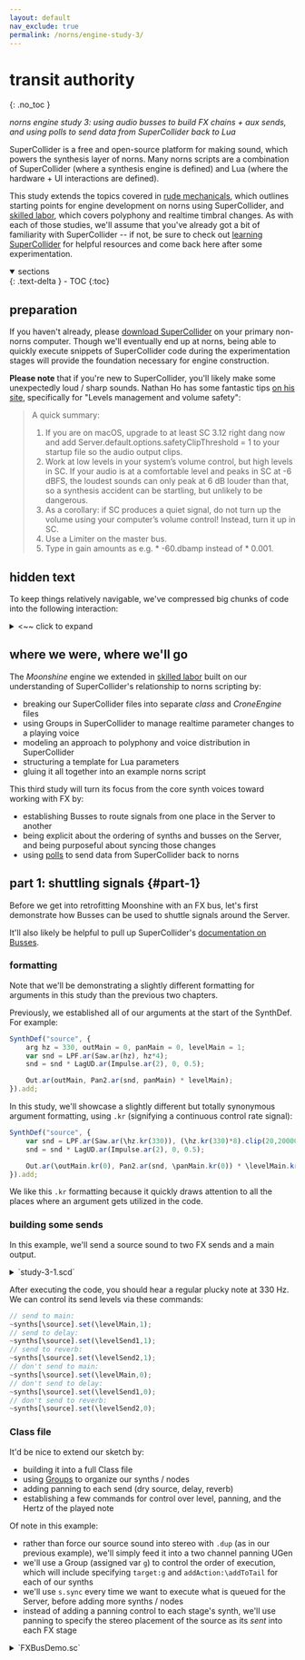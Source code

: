 ```yaml
---
layout: default
nav_exclude: true
permalink: /norns/engine-study-3/
---
```


# transit authority
{: .no_toc }

*norns engine study 3: using audio busses to build FX chains + aux sends, and using polls to send data from SuperCollider back to Lua*

SuperCollider is a free and open-source platform for making sound, which powers the synthesis layer of norns. Many norns scripts are a combination of SuperCollider (where a synthesis engine is defined) and Lua (where the hardware + UI interactions are defined).

This study extends the topics covered in [rude mechanicals](/docs/norns/engine-study-1/), which outlines starting points for engine development on norns using SuperCollider, and [skilled labor](/docs/norns/engine-study-2/), which covers polyphony and realtime timbral changes. As with each of those studies, we'll assume that you've already got a bit of familiarity with SuperCollider -- if not, be sure to check out [learning SuperCollider](/docs/norns/studies/#learning-supercollider) for helpful resources and come back here after some experimentation.

<details open markdown="block">
  <summary>
    sections
  </summary>
  {: .text-delta }
- TOC
{:toc}
</details>

## preparation

If you haven't already, please [download SuperCollider](https://supercollider.github.io) on your primary non-norns computer. Though we'll eventually end up at norns, being able to quickly execute snippets of SuperCollider code during the experimentation stages will provide the foundation necessary for engine construction.

**Please note** that if you're new to SuperCollider, you'll likely make some unexpectedly loud / sharp sounds. Nathan Ho has some fantastic tips [on his site](https://nathan.ho.name/posts/supercollider-tips/), specifically for "Levels management and volume safety":

> A quick summary:
>
> 1. If you are on macOS, upgrade to at least SC 3.12 right dang now and add Server.default.options.safetyClipThreshold = 1 to your startup file so the audio output clips.  
> 2. Work at low levels in your system’s volume control, but high levels in SC. If your audio is at a comfortable level and peaks in SC at -6 dBFS, the loudest sounds can only peak at 6 dB louder than that, so a synthesis accident can be startling, but unlikely to be dangerous.  
> 3. As a corollary: if SC produces a quiet signal, do not turn up the volume using your computer’s volume control! Instead, turn it up in SC.  
> 4. Use a Limiter on the master bus.  
> 5. Type in gain amounts as e.g. * -60.dbamp instead of * 0.001.

## hidden text

To keep things relatively navigable, we've compressed big chunks of code into the following interaction:

<details closed markdown="block">

<summary>
<~~ click to expand
</summary>
Hello! This is how big chunks of code will be presented throughout the study.  
Please be sure to expand them as you come across them, otherwise the study will feel like it's missing a lot of crucial information.
</details>

## where we were, where we'll go

The *Moonshine* engine we extended in [skilled labor](/docs/norns/engine-study-2/) built on our understanding of SuperCollider's relationship to norns scripting by:

- breaking our SuperCollider files into separate *class* and *CroneEngine* files
- using Groups in SuperCollider to manage realtime parameter changes to a playing voice
- modeling an approach to polyphony and voice distribution in SuperCollider
- structuring a template for Lua parameters
- gluing it all together into an example norns script

This third study will turn its focus from the core synth voices toward working with FX by:

- establishing Busses to route signals from one place in the Server to another
- being explicit about the ordering of synths and busses on the Server, and being purposeful about syncing those changes
- using [polls](/docs/norns/reference/poll) to send data from SuperCollider back to norns

## part 1: shuttling signals {#part-1}

Before we get into retrofitting Moonshine with an FX bus, let's first demonstrate how Busses can be used to shuttle signals around the Server.

It'll also likely be helpful to pull up SuperCollider's [documentation on Busses](https://doc.sccode.org/Tutorials/Getting-Started/11-Busses.html).

### formatting

Note that we'll be demonstrating a slightly different formatting for arguments in this study than the previous two chapters.

Previously, we established all of our arguments at the start of the SynthDef. For example:

```js
SynthDef("source", {
	arg hz = 330, outMain = 0, panMain = 0, levelMain = 1;
	var snd = LPF.ar(Saw.ar(hz), hz*4);
	snd = snd * LagUD.ar(Impulse.ar(2), 0, 0.5);

	Out.ar(outMain, Pan2.ar(snd, panMain) * levelMain);
}).add;
```

In this study, we'll showcase a slightly different but totally synonymous argument formatting, using `.kr` (signifying a continuous control rate signal):

```js
SynthDef("source", {
	var snd = LPF.ar(Saw.ar(\hz.kr(330)), (\hz.kr(330)*8).clip(20,20000);
	snd = snd * LagUD.ar(Impulse.ar(2), 0, 0.5);

	Out.ar(\outMain.kr(0), Pan2.ar(snd, \panMain.kr(0)) * \levelMain.kr(1));
}).add;
```

We like this `.kr` formatting because it quickly draws attention to all the places where an argument gets utilized in the code.

### building some sends

In this example, we'll send a source sound to two FX sends and a main output.

<details closed markdown="block">

<summary>
`study-3-1.scd`
</summary>

```js
// SC Bus exercise 1: building some sends

// CMD + ENTER / CTRL + ENTER from here to run the code
(
// create a Dictionary of synths:
~synths = Dictionary.new;

// create a Dictionary of audio busses:
~busses = Dictionary.new;
~busses[\mainOut] = Bus.audio(server: Server.default, numChannels: 2);
~busses[\delaySend] = Bus.audio(server: Server.default, numChannels: 2);
~busses[\reverbSend] = Bus.audio(server: Server.default, numChannels: 2);

// alias our Server:
s = Server.default;

// make a Routine, so that we can sync changes to the Server
Routine{

	// define our source sound:
	SynthDef("source", {
		var snd = LPF.ar(Saw.ar(\hz.kr(330)), (\hz.kr(330)*8)).clip(20,20000);
		snd = snd * LagUD.ar(Impulse.ar(2), 0, 2);

		Out.ar(\outMain.kr, (snd * \levelMain.kr(1)).dup); // .dup = send stereo signal
		Out.ar(\outSend1.kr, (snd * \levelSend1.kr(0)).dup);
		Out.ar(\outSend2.kr, (snd * \levelSend2.kr(0)).dup);
	}).add;

	// define our delay:
	SynthDef("delay", {
		Out.ar(\out.kr, CombC.ar(In.ar(\in.kr, 2),1.0,0.2,3.2));
	}).add;

	// define our reverb:
	SynthDef("reverb", {
		var sig = In.ar(\in.kr, 2);
		Out.ar(\out.kr, FreeVerb2.ar(sig[0], sig[1], 1.0, 0.7, 0.2, 1.5));
	}).add;

	// define our main output:
	SynthDef("main", {
		Out.ar(\out.kr, In.ar(\in.kr, 2));
	}).add;

	// we sync the Server here so that the common SynthDefs above
	//   are present on the Server when requested below
	s.sync;

	// build our source + pass it arguments:
	~synths[\source] = Synth.new("source", [
		\outMain, ~busses[\mainOut], // connecting to the mainOut bus
		\outSend1, ~busses[\delaySend], // connecting to the delaySend bus
		\outSend2, ~busses[\reverbSend] // connecting to the reverbSend bus
	]);

	// build our delay AFTER our source
	//   and pass it arguments:
	~synths[\delay] = Synth.after(~synths[\source], "delay", [
		\in, ~busses[\delaySend], // input = the delaySend bus
		\out, ~busses[\mainOut] // output = the mainOut bus
	]);

	// build our reverb AFTER our delay
	//   and pass it arguments:
	~synths[\reverb] = Synth.after(~synths[\delay], "reverb", [
		\in, ~busses[\reverbSend], // input = the reverbSend bus
		\out, ~busses[\mainOut] // output = the mainOut bus
	]);

	// build our main output AFTER our reverb
	//   and pass it arguments:
	~synths[\main] = Synth.after(~synths[\reverb], "main", [
		\in, ~busses[\mainOut], // input = the mainOut bus
		\out, 0 // output = the default output device
	]);
}.play;
)
```
</details>

After executing the code, you should hear a regular plucky note at 330 Hz. We can control its send levels via these commands:

```js
// send to main:
~synths[\source].set(\levelMain,1);
// send to delay:
~synths[\source].set(\levelSend1,1);
// send to reverb:
~synths[\source].set(\levelSend2,1);
// don't send to main:
~synths[\source].set(\levelMain,0);
// don't send to delay:
~synths[\source].set(\levelSend1,0);
// don't send to reverb:
~synths[\source].set(\levelSend2,0);
```

### Class file

It'd be nice to extend our sketch by:

- building it into a full Class file
- using [Groups](https://doc.sccode.org/Classes/Group.html) to organize our synths / nodes
- adding panning to each send (dry source, delay, reverb)
- establishing a few commands for control over level, panning, and the Hertz of the played note

Of note in this example:

- rather than force our source sound into stereo with `.dup` (as in our previous example), we'll simply feed it into a two channel panning UGen
- we'll use a Group (assigned var `g`) to control the order of execution, which will include specifying `target:g` and `addAction:\addToTail` for each of our synths
- we'll use `s.sync` every time we want to execute what is queued for the Server, before adding more synths / nodes
- instead of adding a panning control to each stage's synth, we'll use panning to specify the stereo placement of the source as its *sent* into each FX stage

<details closed markdown="block">

<summary>
`FXBusDemo.sc`
</summary>
```js
// SC Bus exercise 2
// busses in a class with panning + commands

FXBusDemo {

	var <synths;
	var <busses;
	var <g;

	*new {
		^super.new.init();
	}

	init {
		var s = Server.default;
		synths = Dictionary.new;
		busses = Dictionary.new;

		Routine {
			// in this demo, source bus is mono / FX are stereo:
			busses[\source] = Bus.audio(s, 1);
			busses[\main_out] = Bus.audio(s, 2);
			busses[\reverb_send] = Bus.audio(s, 2);
			busses[\delay_send] = Bus.audio(s, 2);

			// define our patch synths, to control stereo field:
			SynthDef.new(\patch_pan, {
				Out.ar(\out.kr, Pan2.ar(In.ar(\in.kr), \pan.kr(0), \level.kr(1)));
			}).send(s);

			SynthDef.new(\patch_main, {
				Out.ar(\out.kr, In.ar(\in.kr, 2) * \level.kr(1));
			}).send(s);

			// add a group to order our synths / nodes:
			g = Group.new(s);

			// define our source synth:
			synths[\source] = SynthDef.new(\sourceBlip, {
				var snd = LPF.ar(Saw.ar(\hz.kr(330)), (\hz.kr(330)*8).clip(20,20000));
				snd = snd * LagUD.ar(Impulse.ar(2), 0, 2);
				Out.ar(\out.kr, snd * \level.kr(0.5));
			}).play(target:g, addAction:\addToTail, args:[
				\out, busses[\source]
			]);

			// why are we syncing here? two reasons:
			// 1. so the common SynthDefs above are present on the Server when requested
			// 2. because the send synths below use \addToTail,
			//   we need the Server to finish creating the source synth before they are added
			s.sync;

			synths[\dry] = Synth.new(\patch_pan,
				target:g, addAction:\addToTail, args:[
					\in, busses[\source],
					\out, busses[\main_out],
					\level, 1.0
			]);

			synths[\delay_send] = Synth.new(\patch_pan,
				target:g, addAction:\addToTail, args:[
					\in, busses[\source],
					\out, busses[\delay_send],
					\level, 0.0
			]);

			synths[\reverb_send] = Synth.new(\patch_pan,
				target:g, addAction:\addToTail, args:[
					\in, busses[\source],
					\out, busses[\reverb_send],
					\level, 0.0
			]);

			synths[\delay] = SynthDef.new(\delay, {
				arg in, out, level=1;
				Out.ar(out, DelayC.ar(In.ar(in, 2), 1.0, 0.2, level));
			}).play(target:g, addAction:\addToTail, args:[
				\in, busses[\delay_send], \out, busses[\main_out]
			]);

			synths[\reverb] = SynthDef.new(\reverb, {
				arg in, out, level=1;
				Out.ar(out, FreeVerb.ar(In.ar(in, 2), 1.0, 0.9, 0.1, level));
			}).play(target:g, addAction:\addToTail, args:[
				\in, busses[\reverb_send], \out, busses[\main_out]
			]);

			// again, we want the next synth to actually be added *after* all others
			s.sync;

			synths[\main_out] = Synth.new(\patch_main,
				target:g, addAction:\addToTail, args: [
					\in, busses[\main_out], \out, 0
			]);

		}.play;
	}

	setLevel { arg key, val;
		synths[key].set(\level, val);
	}

	setPan { arg key, val;
		synths[key].set(\pan, val);
	}

	setHz { arg val;
		synths[\source].set(\hz, val);
	}

	// IMPORTANT: free Server resources and nodes when done!
	free {
		g.free;
		busses.do({arg bus; bus.free;});
	}

}
```
</details>

To move forward, we'll need to save this Class definition in a place on our non-norns computer where SuperCollider can find it. We've covered this process in [skilled labor](/docs/norns/engine-study-2/#class_example-1), so we won't repeat those steps here.

Now, to have your class definition useable in SuperCollider, recompile the class library via `Language > Recompile Class Library`.

#### instantiate the class

When the library recompiles, we should be able to instantiate the `FXBusDemo` Class and its associated methods like any other class in SuperCollider. To try it out, open a blank SuperCollider file and type + live-execute (<kbd>Ctrl-Enter</kbd> on Windows/Linux or <kbd>CMD-RETURN</kbd> on macOS) the following lines:

```
// take note of the server nodes that print:
s.queryAllNodes;

// execute this line to start up the FXBusDemo:
x = FXBusDemo.new();

// take another look at the server:
s.queryAllNodes;
// you should see a group present with 'sourceBlip', 'patch_pan', etc

// execute one cluster at a time:
x.setLevel(\delay_send,0.6);
x.setLevel(\reverb_send,0.6);

x.setPan(\dry,1);
x.setPan(\delay_send,-1);

x.setLevel(\dry, 0);
x.setPan(\reverb_send,1);

x.setHz(330/3);

x.setHz(330*0.75);
```

#### side-quest: adding a DJ-style isolator {#sidequest}

*nb. many thanks to Ezra for their assistance with this topic!*

Adventures in reproducing hardware are very rewarding in SuperCollider -- they allow us to concretize our understanding of the devices we'd like to model and expand our understanding of DSP theory. So, before we move into polls, let's round out our final audio stage with a [DJ-style isolator](https://djtechtools.com/2011/12/11/an-introduction-to-mixing-with-dj-isolator-mixers/).

An isolator is a very handy tool for creative mixing. It allows you to selectively cut or boost "low", "mid" and "high" bands within an input signal. Most importantly, it has a flat response -- when all three bands are at 0dB, the isolator should not color the input signal.

To keep things simple, we'll use [`LPF`](https://doc.sccode.org/Classes/LPF.html) and [`HPF`](https://doc.sccode.org/Classes/HPF.html), which are non-resonant 2nd-order Butterworth filters. However, if we naively mix a lowpass and highpass Butterworth at the same FC, we get a +3db bump at the filter cutoff. To avoid this, we'll cascade *two* 2nd order Butterworths -- this gets us a [Linkwitz-Riley](https://en.wikipedia.org/wiki/Linkwitz%E2%80%93Riley_filter) filter, which is a standard building block for crossovers. So, we'll take a lowpass and highpass L-R filter at same frequency, with a mid section, and their sum will have a flat magnitude response.

Here's an example of this architecture:

```js
// white noise source, watch your ears!
(
z = {
	var src = WhiteNoise.ar;
	var fc1 = \fc1.kr(600);
	var fc2 = \fc2.kr(1800);
	
	var ampLo = \ampLo.kr(1);
	var ampMid = \ampMid.kr(1);
	var ampHi = \ampHi.kr(1);
	
	var lo = LPF.ar(LPF.ar(src, fc1), fc1) * ampLo;
	var mid = HPF.ar(HPF.ar(LPF.ar(LPF.ar(src, fc2), fc2), fc1), fc1) * ampMid;
	var hi = HPF.ar(HPF.ar(src, fc2), fc2) * ampHi;
	
	Out.ar(\out.kr(0), ((lo + mid + hi) * \amp.kr(0.2)).dup);
}.play(s, \addToTail);
)

// controls:
z.set(\ampLo,0);
z.set(\ampMid,0);
z.set(\ampHi,0);

z.set(\ampLo,1);
z.set(\ampMid,1);
z.set(\ampHi,1);
```

To add this functionality, we'll adjust `\patch_main`:

```js
SynthDef.new(\patch_main, {
	var src = In.ar(\in.kr, 2);
	var fc1 = \fc1.kr(600);
	var fc2 = \fc2.kr(1800);
	
	var ampLo = \ampLo.kr(1);
	var ampMid = \ampMid.kr(1);
	var ampHi = \ampHi.kr(1);
	
	var lo = LPF.ar(LPF.ar(src, fc1), fc1) * ampLo;
	var mid = HPF.ar(HPF.ar(LPF.ar(LPF.ar(src, fc2), fc2), fc1), fc1) * ampMid;
	var hi = HPF.ar(HPF.ar(src, fc2), fc2) * ampHi;
	
	var mix = lo + mid + hi;
	
	Out.ar(\out.kr, mix * \level.kr(1));
}).send(s);
```

And to control it, we'll add a `setMain` command:

```js
setMain { arg key, val;
	synths[\main_out].set(key, val);
}
```

<details closed markdown="block">
<summary>
Our new `FXBusDemo.sc`
</summary>

```js
// SC Bus exercise 3
// adding an isolator

FXBusDemo {

	var <synths;
	var <busses;
	var <g;

	*new {
		^super.new.init();
	}

	init {
		var s = Server.default;
		synths = Dictionary.new;
		busses = Dictionary.new;

		Routine {
			// in this demo, source bus is mono / FX are stereo:
			busses[\source] = Bus.audio(s, 1);
			busses[\main_out] = Bus.audio(s, 2);
			busses[\reverb_send] = Bus.audio(s, 2);
			busses[\delay_send] = Bus.audio(s, 2);

			// define our patch synths, to control stereo field:
			SynthDef.new(\patch_pan, {
				Out.ar(\out.kr, Pan2.ar(In.ar(\in.kr), \pan.kr(0), \level.kr(1)));
			}).send(s);

			// NEW: build an isolator into our main output:
			SynthDef.new(\patch_main, {
				var src = In.ar(\in.kr, 2);
				var fc1 = \fc1.kr(600);
				var fc2 = \fc2.kr(1800);

				var ampLo = \ampLo.kr(1);
				var ampMid = \ampMid.kr(1);
				var ampHi = \ampHi.kr(1);

				var lo = LPF.ar(LPF.ar(src, fc1), fc1) * ampLo;
				var mid = HPF.ar(HPF.ar(LPF.ar(LPF.ar(src, fc2), fc2), fc1), fc1) * ampMid;
				var hi = HPF.ar(HPF.ar(src, fc2), fc2) * ampHi;

				var mix = lo + mid + hi;

				Out.ar(\out.kr, mix * \level.kr(1));
			}).send(s);

			// add a group to order our synths / nodes:
			g = Group.new(s);

			// define our source synth:
			synths[\source] = SynthDef.new(\sourceBlip, {
				var snd = LPF.ar(Saw.ar(\hz.kr(330)), (\hz.kr(330)*8).clip(20,20000));
				snd = snd * LagUD.ar(Impulse.ar(2), 0, 2);
				Out.ar(\out.kr, snd * \level.kr(0.5));
			}).play(target:g, addAction:\addToTail, args:[
				\out, busses[\source]
			]);

			// why are we syncing here? two reasons:
			// 1. so the common SynthDefs above are present on the Server when requested
			// 2. because the send synths below use \addToTail,
			//   we need the Server to finish creating the source synth before they are added
			s.sync;

			synths[\dry] = Synth.new(\patch_pan,
				target:g, addAction:\addToTail, args:[
					\in, busses[\source],
					\out, busses[\main_out],
					\level, 1.0
			]);

			synths[\delay_send] = Synth.new(\patch_pan,
				target:g, addAction:\addToTail, args:[
					\in, busses[\source],
					\out, busses[\delay_send],
					\level, 0.0
			]);

			synths[\reverb_send] = Synth.new(\patch_pan,
				target:g, addAction:\addToTail, args:[
					\in, busses[\source],
					\out, busses[\reverb_send],
					\level, 0.0
			]);

			synths[\delay] = SynthDef.new(\delay, {
				arg in, out, level=1;
				Out.ar(out, DelayC.ar(In.ar(in, 2), 1.0, 0.2, level));
			}).play(target:g, addAction:\addToTail, args:[
				\in, busses[\delay_send], \out, busses[\main_out]
			]);

			synths[\reverb] = SynthDef.new(\reverb, {
				arg in, out, level=1;
				Out.ar(out, FreeVerb.ar(In.ar(in, 2), 1.0, 0.9, 0.1, level));
			}).play(target:g, addAction:\addToTail, args:[
				\in, busses[\reverb_send], \out, busses[\main_out]
			]);

			// again, we want the next synth to actually be added *after* all others
			s.sync;

			synths[\main_out] = Synth.new(\patch_main,
				target:g, addAction:\addToTail, args: [
					\in, busses[\main_out], \out, 0
			]);

		}.play;
	}

	setLevel { arg key, val;
		synths[key].set(\level, val);
	}

	setPan { arg key, val;
		synths[key].set(\pan, val);
	}

	setHz { arg val;
		synths[\source].set(\hz, val);
	}

	// NEW: add controls for our main_out synth:
	setMain { arg key, val;
		synths[\main_out].set(key, val);
	}

	// IMPORTANT: free Server resources and nodes when done!
	free {
		g.free;
		busses.do({arg bus; bus.free;});
	}

}
```
</details>

Recompile the class library via `Language > Recompile Class Library` and run:

```js
// start the synth:
(
Routine{
	x = FXBusDemo.new();
	0.05.wait;
	x.setHz(330*0.75);
	x.setLevel(\delay_send,0.6);
	x.setLevel(\reverb_send,0.6);
	
	x.setPan(\delay_send,-1);
	x.setPan(\reverb_send,1);
}.play;
)

// control the isolator:
x.setMain(\ampLo,0);
x.setMain(\ampMid,0);
x.setMain(\ampHi,0);

x.setMain(\ampLo,1);
x.setMain(\ampMid,1);
x.setMain(\ampHi,1);
```

## part 2: turn on the engine {#part-2}

As in our previous studies, we'll now construct a norns engine from this SuperCollider Class file.

Just for review: a norns engine an instance of the built-in [CroneEngine Class](https://github.com/monome/norns/blob/main/sc/core/CroneEngine.sc), which gives a standardized structure to shuttle meaningful commands and their values between Supercollider and Lua.

<details>
<summary>`Engine_FXBusDemo.sc`</summary>

```js
Engine_FXBusDemo : CroneEngine {
// All norns engines follow the 'Engine_MySynthName' convention above

	// NEW: select a variable to invoke FXBusDemo with
	var kernel;

	*new { arg context, doneCallback;
		^super.new(context, doneCallback);
	}

	alloc { // allocate memory to the following:

		// NEW: since FXBusDemo is now a supercollider Class,
		//   we can just construct an instance of it
		kernel = FXBusDemo.new(Crone.server);

		// NEW: build an 'engine.set_level(synth,val)' command
		this.addCommand(\set_level, "sf", { arg msg;
			var voiceKey = msg[1].asSymbol;
			var freq = msg[2].asFloat;
			kernel.setLevel(voiceKey,freq);
		});

		// NEW: build an 'engine.set_pan(synth,val)' command
		this.addCommand(\set_pan, "sf", { arg msg;
			var voiceKey = msg[1].asSymbol;
			var freq = msg[2].asFloat;
			kernel.setPan(voiceKey,freq);
		});

		// NEW: build an 'engine.set_hz(val)' command
		this.addCommand(\set_hz, "f", { arg msg;
			var freq = msg[1].asFloat;
			kernel.setHz(freq);
		});

		// NEW: build an 'engine.set_main(key,val)' command
		this.addCommand(\set_main, "sf", { arg msg;
			var key = msg[1].asSymbol;
			var val = msg[2].asFloat;
			kernel.setMain(key,val);
		});

	} // alloc


	// NEW: when the script releases the engine,
	//   free Server resources and nodes!
	// IMPORTANT
	free {
		kernel.free;
	} // free


} // CroneEngine
```
</details>

### bring it all onto norns

Let's get our SuperCollider files onto norns and test things out.

Connect to norns via [one of the transfer methods](/docs/norns/wifi-files/#transfer).  

If you completed the [rude mechanicals](/docs/norns/engine-study-1/) study, then simply navigate to your `code/engine_study/lib` folder on norns.  

If you didn't complete the previous study:

- create a folder inside of `code` named `engine_study`
- create a folder inside of `engine_study` named `lib`

Under `lib`, we'll want to drop in copies of our `FXBusDemo.sc` and `Engine_FXBusDemo.sc` files. Once they're imported, use `SYSTEM > RESTART` on norns to recompile its SuperCollider library and get the Lua layer synced with the new engine files.

### building our Lua file

Let's build a script which engages our `FXBusDemo` engine and builds some norns parameters to control it.

<details>
<summary>`engine_study_3.lua`</summary>

```lua
-- norns engine study 3: Busses

engine.name = "FXBusDemo"
local formatters = require("formatters")

function init()
  local cs_amp = controlspec.new(0, 2, "lin", 0.001, 1, nil, 1 / 200)
  local cs_fc1 = controlspec.new(20, 20000, "exp", 0, 600, "Hz")
  local cs_fc2 = controlspec.new(20, 20000, "exp", 0, 1800, "Hz")
  local cs_pan = controlspec.new(-1, 1, "lin", 0.001, 0, nil, 1 / 200)

  local frm_percent = function(param)
    return ((param:get() * 100) .. "%")
  end

  params:add({
    type = "separator",
    id = "levels_separator",
    name = "levels",
  })

  params:add({
    type = "control",
    id = "dry_level",
    name = "dry level",
    controlspec = cs_amp,
    formatter = frm_percent,
    action = function(x)
      engine.set_level("dry", x)
    end,
  })

  params:add({
    type = "control",
    id = "delay_level",
    name = "delay level",
    controlspec = cs_amp,
    formatter = frm_percent,
    action = function(x)
      engine.set_level("delay_send", x)
    end,
  })

  params:add({
    type = "control",
    id = "reverb_level",
    name = "reverb level",
    controlspec = cs_amp,
    formatter = frm_percent,
    action = function(x)
      engine.set_level("reverb_send", x)
    end,
  })

  params:add({
    type = "separator",
    id = "pan_separator",
    name = "panning",
  })

  params:add({
    type = "control",
    id = "dry_pan",
    name = "dry",
    controlspec = cs_pan,
    formatter = formatters.bipolar_as_pan_widget,
    action = function(x)
      engine.set_pan("dry", x)
    end,
  })

  params:add({
    type = "control",
    id = "delay_pan",
    name = "delay",
    controlspec = cs_pan,
    formatter = formatters.bipolar_as_pan_widget,
    action = function(x)
      engine.set_pan("delay_send", x)
    end,
  })

  params:add({
    type = "control",
    id = "reverb_pan",
    name = "reverb",
    controlspec = cs_pan,
    formatter = formatters.bipolar_as_pan_widget,
    action = function(x)
      engine.set_pan("reverb_send", x)
    end,
  })

  params:add({
    type = "separator",
    id = "main_eq_separator",
    name = "main EQ",
  })

  params:add({
    type = "control",
    id = "eq_lo",
    name = "lo",
    controlspec = cs_amp,
    formatter = frm_percent,
    action = function(x)
      engine.set_main("ampLo", x)
    end,
  })

  params:add({
    type = "control",
    id = "eq_mid",
    name = "mid",
    controlspec = cs_amp,
    formatter = frm_percent,
    action = function(x)
      engine.set_main("ampMid", x)
    end,
  })

  params:add({
    type = "control",
    id = "eq_hi",
    name = "hi",
    controlspec = cs_amp,
    formatter = frm_percent,
    action = function(x)
      engine.set_main("ampHi", x)
    end,
  })

  params:add({
    type = "control",
    id = "fc1",
    name = "lo freq",
    controlspec = cs_fc1,
    action = function(x)
      engine.set_main("fc1", x)
    end,
  })

  params:add({
    type = "control",
    id = "fc2",
    name = "hi freq",
    controlspec = cs_fc2,
    action = function(x)
      engine.set_main("fc2", x)
    end,
  })

  params:set("delay_level", 0)
  params:set("reverb_level", 0)

  params:bang()
end
```
</details>

Alright, take a break! You've done a lot of typing and experimenting for one sitting. We'll see you back here soon.

## part 3: polls {#part-3}

So far, our studies have all been focused on sending data from Lua to SuperCollider, using engine *commands*. We can also go the other direction, sending values from SuperCollider to Lua, using engine *polls*.

Polls report basic data from the audio subsystem, for use within a script. We can use them to trigger script events based on incoming amplitude, or capture the pitch and match it with a synth engine. See [study 5](/docs/norns/study-5/#numerical-superstorm) for additional examples.

For the purposes of this study, we'll:

- measure the spectral brightness of our final stage output
- measure the amplitude of our final stage output
- send those values to Lua for visualization on the norns screen

### FFT and amplitude

We'll use SuperCollider's [Fast Fourier Transform (FFT) tools](https://doc.sccode.org/Guides/FFT-Overview.html) for analyzing our final signal for brightness, and the [`Amplitude` UGen](https://doc.sccode.org/Classes/Amplitude.html) to measure the main output level.

Returning to our `FXBusDemo.sc` Class file, we'll do the following:

- add an `\analysis` audio bus and send our main output to it
- add a `\brightness` control bus
- add an `\amp` control bus
- build a SynthDef using the [`SpecCentroid` UGen](https://doc.sccode.org/Classes/SpecCentroid.html)
- send our brightness analysis to a Lua-accessible poll

<details>
<summary>Here's our final `FXBusDemo.sc` file</summary>

```js
// SC Bus exercise 4: polls
// sending brightness + amplitude analysis to Lua

FXBusDemo {

	var <synths;
	var <busses;
	var <g;

	*new {
		^super.new.init();
	}

	init {
		var s = Server.default;
		synths = Dictionary.new;
		busses = Dictionary.new;

		Routine {
			busses[\source] = Bus.audio(s, 1);
			busses[\main_out] = Bus.audio(s, 2);
			busses[\reverb_send] = Bus.audio(s, 2);
			busses[\delay_send] = Bus.audio(s, 2);

			// NEW: add an analysis audio bus:
			busses[\analysis] = Bus.audio(s, 2);
			// NEW: define control Busses for our Lua polls
			busses[\brightness] = Bus.control(s);
			busses[\amp] = Bus.control(s);

			SynthDef.new(\patch_pan, {
				Out.ar(\out.kr, Pan2.ar(In.ar(\in.kr), \pan.kr(0), \level.kr(1)));
			}).send(s);

			SynthDef.new(\patch_main, {
				var src = In.ar(\in.kr, 2);
				var fc1 = \fc1.kr(600);
				var fc2 = \fc2.kr(1800);

				var ampLo = \ampLo.kr(1);
				var ampMid = \ampMid.kr(1);
				var ampHi = \ampHi.kr(1);

				var lo = LPF.ar(LPF.ar(src, fc1), fc1) * ampLo;
				var mid = HPF.ar(HPF.ar(LPF.ar(LPF.ar(src, fc2), fc2), fc1), fc1) * ampMid;
				var hi = HPF.ar(HPF.ar(src, fc2), fc2) * ampHi;

				var mix = lo + mid + hi;

				Out.ar(\out.kr, mix * \level.kr(1));
			}).send(s);

			// add a group to order our synths / nodes:
			g = Group.new(s);

			// define our source synth:
			synths[\source] = SynthDef.new(\sourceBlip, {
				var snd = LPF.ar(Saw.ar(\hz.kr(330)), \fchz.kr(800).clip(20,20000));
				snd = snd * LagUD.ar(Impulse.ar(0.3), 0, 10);
				Out.ar(\out.kr, snd * \level.kr(0.5));
			}).play(target:g, addAction:\addToTail, args:[
				\out, busses[\source]
			]);

			// why are we syncing here? two reasons:
			// 1. so the common SynthDefs above are present on the Server when requested
			// 2. because the send synths below use \addToTail,
			//   we need the Server to finish creating the source synth before they are added
			s.sync;

			synths[\dry] = Synth.new(\patch_pan,
				target:g, addAction:\addToTail, args:[
					\in, busses[\source],
					\out, busses[\main_out],
					\level, 1.0
			]);

			synths[\delay_send] = Synth.new(\patch_pan,
				target:g, addAction:\addToTail, args:[
					\in, busses[\source],
					\out, busses[\delay_send],
					\level, 0.0
			]);

			synths[\reverb_send] = Synth.new(\patch_pan,
				target:g, addAction:\addToTail, args:[
					\in, busses[\source],
					\out, busses[\reverb_send],
					\level, 0.0
			]);

			synths[\delay] = SynthDef.new(\delay, {
				arg in, out, dtime=0.2, level=1;
				Out.ar(out, DelayC.ar(In.ar(in, 2), 1.0, dtime, level));
			}).play(target:g, addAction:\addToTail, args:[
				\in, busses[\delay_send], \out, busses[\main_out]
			]);

			synths[\reverb] = SynthDef.new(\reverb, {
				arg in, out, level=1;
				Out.ar(out, FreeVerb.ar(In.ar(in, 2), 1.0, 0.9, 0.1, level));
			}).play(target:g, addAction:\addToTail, args:[
				\in, busses[\reverb_send], \out, busses[\main_out]
			]);

			// again, we want the next synth to actually be added *after* all others
			s.sync;

			synths[\main_out] = Synth.new(\patch_main,
				target:g, addAction:\addToTail, args: [
					// NEW: send main out to analysis bus
					\in, busses[\main_out], \out, busses[\analysis]
			]);

			// again, we want the next synth to actually be added *after* all others
			s.sync;

			// NEW: build a brightness tracker
			synths[\brightness] = SynthDef.new(\brightnessTracker, {
				arg in, out, brightOut, ampOut;
				var src = In.ar(in, 2);
				var mixed = Mix.new([src[0],src[1]]);
				var amp = Amplitude.kr(mixed);
				var chain = FFT(LocalBuf(2048), mixed);
				var brightness = SpecCentroid.kr(chain);
				// send the output out:
				Out.ar(out, src);
				// send the brightness to a control bus:
				Out.kr(brightOut, brightness);
				// send the amp to a control bus:
				Out.kr(ampOut, amp);
			}).play(target:g, addAction:\addToTail, args: [
				\in, busses[\analysis],
				\out, 0,
				\brightOut, busses[\brightness].index,
				\ampOut, busses[\amp].index
			]);

		}.play;
	}

	setLevel { arg key, val;
		synths[key].set(\level, val);
	}

	setPan { arg key, val;
		synths[key].set(\pan, val);
	}

	// NEW: add controls for our source synth voice
	setSynth { arg key, val;
		synths[\source].set(key, val);
	}
	// NEW: add control for our delay time
	setDelayTime{ arg val;
		synths[\delay].set(\dtime, val.min(1));
	}

	setMain { arg key, val;
		synths[\main_out].set(key, val);
	}

	// IMPORTANT: free Server resources and nodes when done!
	free {
		g.free;
		busses.do({arg bus; bus.free;});
	}

}
```
</details>

### adding polls to our engine {#poll-engine}

Returning to our `Engine_FXBusDemo.sc` file, we'll do the following:

- use `this.addPoll` to add our brightness and amplitude polls
- use [SuperCollider's `.getSynchronous` method](https://doc.sccode.org/Classes/Bus.html#-getSynchronous) to grab the value of the `busses[\brightness]` and `busses[\amp]` control busses

<details>
<summary>Here's our final `Engine_FXBusDemo.sc` file</summary>

```js
Engine_FXBusDemo : CroneEngine {
// All norns engines follow the 'Engine_MySynthName' convention above

	var kernel;

	*new { arg context, doneCallback;
		^super.new(context, doneCallback);
	}

	alloc { // allocate memory to the following:

		kernel = FXBusDemo.new(Crone.server);

		this.addCommand(\set_level, "sf", { arg msg;
			var voiceKey = msg[1].asSymbol;
			var val = msg[2].asFloat;
			kernel.setLevel(voiceKey,val);
		});

		this.addCommand(\set_pan, "sf", { arg msg;
			var voiceKey = msg[1].asSymbol;
			var val = msg[2].asFloat;
			kernel.setPan(voiceKey,val);
		});

		// NEW: add control over synth
		this.addCommand(\set_synth, "sf", { arg msg;
			var attribute = msg[1].asSymbol;
			var val = msg[2].asFloat;
			kernel.setSynth(attribute,val);
		});

		// NEW: add control over delay time
		this.addCommand(\set_delay_time, "f", { arg msg;
			var val = msg[1].asFloat;
			kernel.setDelayTime(val);
		});

		this.addCommand(\set_main, "sf", { arg msg;
			var key = msg[1].asSymbol;
			var val = msg[2].asFloat;
			kernel.setMain(key,val);
		});

		// NEW: add brightness poll
		this.addPoll(\brightness_poll, {
			var spectral = kernel.busses[\brightness].getSynchronous;
			spectral
		});

		// NEW: add amp poll
		this.addPoll(\amp_poll, {
			var amp = kernel.busses[\amp].getSynchronous;
			amp
		});

	} // alloc

	// IMPORTANT
	free {
		kernel.free;
	} // free


} // CroneEngine
```
</details>

### adding polls to our Lua script {#poll-lua}

Returning to our `engine-study-3.lua` file, we'll do the following:

- invoke our Lua handlers for the SuperCollider polls
- draw a circle to the screen based on the synth's brightness and amplitude
- add LFO's to control our synth voice's filter cutoff value

<details>
<summary>Here's our final `engine-study-3.lua` file</summary>

```lua
-- *transit authority*
-- SuperCollider engine study 3
-- monome.org

engine.name = "FXBusDemo"
local formatters = require("formatters")

-- NEW: add LFO for additional movement:
local lfo = require("lib/lfo")

-- NEW: add sequins to sequence hz values
local _s = require("sequins")
local hz_vals = _s({ 300, 400, 400 / 3, 100, 300 / 2, 300 / 1.5 })
local random_offset = { 0.5, 1.5, 2, 3, 1, 0.75 }

-- NEW: add screen redraw variables
local bright = 1
local rad = 2
local screen_dirty = true
local hz = 330
local fchz = 800

function clock.tempo_change_handler(x)
  engine.set_delay_time(clock.get_beat_sec()/2)
end

function init()
  -- NEW: invoke our brightness poll //
  brightness = poll.set("brightness_poll")
  brightness.callback = function(val)
    bright = util.round(util.linlin(20, 20000, 1, 15, val))
    screen_dirty = true
  end
  brightness.time = 1 / 60
  brightness:start()
  -- // brightness poll

  -- NEW: invoke our amp poll //
  amp = poll.set("amp_poll")
  amp.callback = function(val)
    rad = util.round(util.linlin(0, 1, 2, 120, val))
    screen_dirty = true
  end
  amp.time = 1 / 30
  amp:start()
  -- // amp poll

  -- NEW: redraw at 60fps //
  redraw_timer = metro.init(function()
    if screen_dirty then
      redraw()
      screen_dirty = false
    end
  end, 1 / 60, -1)
  redraw_timer:start()
  -- // redraw

  -- NEW: synth controls //
  params:add({
    type = "separator",
    id = "synth_separator",
    name = "synth",
  })

  params:add({
    type = "control",
    id = "hz",
    name = "synth hz",
    controlspec = controlspec.MIDFREQ,
    action = function(x)
      engine.set_synth("hz", x)
      hz = x
    end,
  })

  params:add({
    type = "control",
    id = "fchz",
    name = "filter hz",
    controlspec = controlspec.FREQ,
    action = function(x)
      engine.set_synth("fchz", x)
      fchz = x
    end,
  })
  -- // synth controls

  local cs_amp = controlspec.new(0, 2, "lin", 0.001, 1, nil, 1 / 200)
  local cs_fc1 = controlspec.new(20, 20000, "exp", 0, 600, "Hz")
  local cs_fc2 = controlspec.new(20, 20000, "exp", 0, 1800, "Hz")
  local cs_pan = controlspec.new(-1, 1, "lin", 0.001, 0, nil, 1 / 200)

  local frm_percent = function(param)
    return ((param:get() * 100) .. "%")
  end

  params:add({
    type = "separator",
    id = "levels_separator",
    name = "levels",
  })

  params:add({
    type = "control",
    id = "dry_level",
    name = "dry level",
    controlspec = cs_amp,
    formatter = frm_percent,
    action = function(x)
      engine.set_level("dry", x)
    end,
  })

  params:add({
    type = "control",
    id = "delay_level",
    name = "delay level",
    controlspec = cs_amp,
    formatter = frm_percent,
    action = function(x)
      engine.set_level("delay_send", x)
    end,
  })

  params:add({
    type = "control",
    id = "reverb_level",
    name = "reverb level",
    controlspec = cs_amp,
    formatter = frm_percent,
    action = function(x)
      engine.set_level("reverb_send", x)
    end,
  })

  params:add({
    type = "separator",
    id = "pan_separator",
    name = "panning",
  })

  params:add({
    type = "control",
    id = "dry_pan",
    name = "dry",
    controlspec = cs_pan,
    formatter = formatters.bipolar_as_pan_widget,
    action = function(x)
      engine.set_pan("dry", x)
    end,
  })

  params:add({
    type = "control",
    id = "delay_pan",
    name = "delay",
    controlspec = cs_pan,
    formatter = formatters.bipolar_as_pan_widget,
    action = function(x)
      engine.set_pan("delay_send", x)
    end,
  })

  params:add({
    type = "control",
    id = "reverb_pan",
    name = "reverb",
    controlspec = cs_pan,
    formatter = formatters.bipolar_as_pan_widget,
    action = function(x)
      engine.set_pan("reverb_send", x)
    end,
  })

  params:add({
    type = "separator",
    id = "main_eq_separator",
    name = "main EQ",
  })

  params:add({
    type = "control",
    id = "eq_lo",
    name = "lo",
    controlspec = cs_amp,
    formatter = frm_percent,
    action = function(x)
      engine.set_main("ampLo", x)
    end,
  })

  params:add({
    type = "control",
    id = "eq_mid",
    name = "mid",
    controlspec = cs_amp,
    formatter = frm_percent,
    action = function(x)
      engine.set_main("ampMid", x)
    end,
  })

  params:add({
    type = "control",
    id = "eq_hi",
    name = "hi",
    controlspec = cs_amp,
    formatter = frm_percent,
    action = function(x)
      engine.set_main("ampHi", x)
    end,
  })

  params:add({
    type = "control",
    id = "fc1",
    name = "lo freq",
    controlspec = cs_fc1,
    action = function(x)
      engine.set_main("fc1", x)
    end,
  })

  params:add({
    type = "control",
    id = "fc2",
    name = "hi freq",
    controlspec = cs_fc2,
    action = function(x)
      engine.set_main("fc2", x)
    end,
  })

  -- NEW: add 'fchz' LFO
  fchzLFO = lfo:add({
    shape = "sine", -- shape
    min = -1, -- min
    max = 1, -- max
    depth = 0.6, -- depth (0 to 1)
    mode = "clocked", -- mode
    period = 1 / 3, -- period (in 'clocked' mode, represents 4/4 bars)
    baseline = "center",
    action = function()
      params:lookup_param("fchz").action(calculate_bipolar_lfo_movement(fchzLFO, "fchz"))
    end,
  })
  fchzLFO:add_params("myLFO", "lfo")
  params:hide("lfo_min_myLFO")
  params:hide("lfo_max_myLFO")
  _menu.rebuild_params()

  startup_actions = clock.run(function()
    clock.sleep(0.1)
    params:set("delay_level", 1)
    params:set("reverb_level", 0)
    params:set("hz", 330)
    params:set("fchz", 1500)
    params:bang()
    -- NEW: sequins clock
    sequence = clock.run(function()
      while true do
        engine.set_synth("hz", hz_vals() * random_offset[math.random(#random_offset)])
        clock.sync(1 / 4)
      end
    end)
    fchzLFO:start() -- start our LFO, complements ':stop()'
  end)
end

function calculate_bipolar_lfo_movement(lfoID, paramID)
  if lfoID:get("depth") > 0 then
    return params:lookup_param(paramID).controlspec:map(lfoID:get("scaled") / 2 + params:get_raw(paramID))
  else
    return params:lookup_param(paramID).controlspec:map(params:get_raw(paramID))
  end
end

-- NEW: draw to screen //
function redraw()
  screen.clear()
  screen.level(bright)
  screen.circle(64, 32, rad)
  screen.fill()
  screen.update()
end
-- // draw to screen
```

## further

If you feel prepared to explore both SuperCollider and Lua more deeply (and hopefully you do!), here are a few jumping-off points to extend this study:

- customize the on-screen animation
- explore additional [Analysis UGens](https://doc.sccode.org/Browse.html#UGens%3EAnalysis)
- build your own FX processing chains

To continue exploring + creating new synthesis engines for norns, we highly recommend:

-  Zack Scholl's incredible resources for SuperCollider + norns explorations:
	-  [Tone to Drone](https://musichackspace.org/product/tone-to-drone-introduction-to-supercollider-for-monome-norns/)
	-  [Ample Samples](https://musichackspace.org/product/ample-samples-introduction-to-supercollider-for-monome-norns/
  - [Zack's #supercollider blog entries](https://schollz.com/tags/supercollider/)
- [Eli Fieldsteel's *fantastic* YouTube series](https://youtu.be/yRzsOOiJ_p4)
- Nathan Ho’s [collected SuperCollider tips](https://nathan.ho.name/posts/supercollider-tips/)

## acknowledgements

The `FXBusDemo` engine was written by Ezra Buchla + Dan Derks for [monome.org](https://monome.org).

This study's text was initiated by Dan Derks.